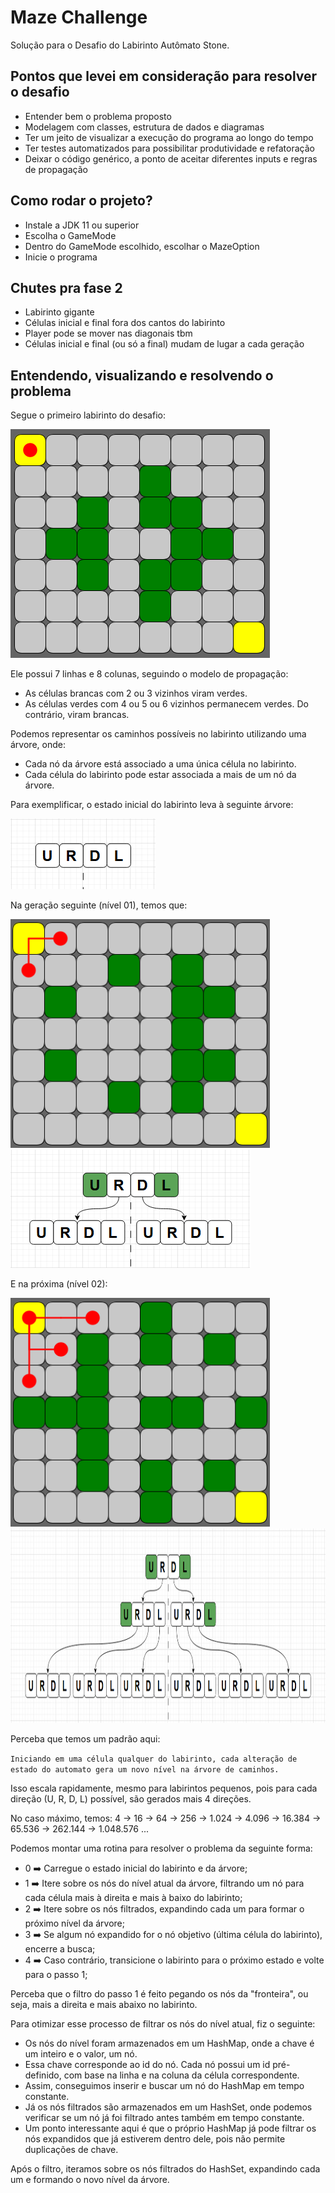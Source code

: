 # Maze Challenge

Solução para o Desafio do Labirinto Autômato Stone.

## Pontos que levei em consideração para resolver o desafio

- Entender bem o problema proposto
- Modelagem com classes, estrutura de dados e diagramas
- Ter um jeito de visualizar a execução do programa ao longo do tempo
- Ter testes automatizados para possibilitar produtividade e refatoração
- Deixar o código genérico, a ponto de aceitar diferentes inputs e regras de propagação

## Como rodar o projeto?

- Instale a JDK 11 ou superior
- Escolha o GameMode
- Dentro do GameMode escolhido, escolhar o MazeOption
- Inicie o programa

## Chutes pra fase 2

- Labirinto gigante
- Células inicial e final fora dos cantos do labirinto
- Player pode se mover nas diagonais tbm
- Células inicial e final (ou só a final) mudam de lugar a cada geração

## Entendendo, visualizando e resolvendo o problema

Segue o primeiro labirinto do desafio:

<img src="docs/maze-01-level-00.png" alt= "" width="415" height="366">

Ele possui 7 linhas e 8 colunas, seguindo o modelo de propagação:

- As células brancas com 2 ou 3 vizinhos viram verdes.
- As células verdes com 4 ou 5 ou 6 vizinhos permanecem verdes. Do contrário, viram brancas.

Podemos representar os caminhos possíveis no labirinto utilizando uma árvore, onde:

- Cada nó da árvore está associado a uma única célula no labirinto.
- Cada célula do labirinto pode estar associada a mais de um nó da árvore.

Para exemplificar, o estado inicial do labirinto leva à seguinte árvore:

<img src="docs/tree-01-level-00.png" alt= "" width="232" height="113">

Na geração seguinte (nível 01), temos que:

<img src="docs/maze-01-level-01.png" alt= "" width="415" height="366">
<img src="docs/tree-01-level-01.png" alt= "" width="383" height="189">

E na próxima (nível 02):

<img src="docs/maze-01-level-02.png" alt= "" width="415" height="366">
<img src="docs/tree-01-level-02.png" alt= "" width="1070" height="311">

Perceba que temos um padrão aqui:

`Iniciando em uma célula qualquer do labirinto, cada alteração de estado do automato gera um novo nível na árvore de caminhos.`

Isso escala rapidamente, mesmo para labirintos pequenos, pois para cada direção (U, R, D, L) possível, são gerados mais 4 direções.

No caso máximo, temos: 4 -> 16 -> 64 -> 256 -> 1.024 -> 4.096 -> 16.384 -> 65.536 -> 262.144 -> 1.048.576 ...

Podemos montar uma rotina para resolver o problema da seguinte forma:

- 0 ➡️ Carregue o estado inicial do labirinto e da árvore;
- 1 ➡️ Itere sobre os nós do nível atual da árvore, filtrando um nó para cada célula mais à direita e mais à baixo do labirinto;
- 2 ➡️ Itere sobre os nós filtrados, expandindo cada um para formar o próximo nível da árvore;
- 3 ➡️ Se algum nó expandido for o nó objetivo (última célula do labirinto), encerre a busca;
- 4 ➡️ Caso contrário, transicione o labirinto para o próximo estado e volte para o passo 1;

Perceba que o filtro do passo 1 é feito pegando os nós da "fronteira", ou seja, mais a direita e mais abaixo no labirinto.

Para otimizar esse processo de filtrar os nós do nível atual, fiz o seguinte:

- Os nós do nível foram armazenados em um HashMap, onde a chave é um inteiro e o valor, um nó.
- Essa chave corresponde ao id do nó. Cada nó possui um id pré-definido, com base na linha e na coluna da célula correspondente.
- Assim, conseguimos inserir e buscar um nó do HashMap em tempo constante.
- Já os nós filtrados são armazenados em um HashSet, onde podemos verificar se um nó já foi filtrado antes também em tempo constante.
- Um ponto interessante aqui é que o próprio HashMap já pode filtrar os nós expandidos que já estiverem dentro dele, pois não permite duplicações de chave.

Após o filtro, iteramos sobre os nós filtrados do HashSet, expandindo cada um e formando o novo nível da árvore.
